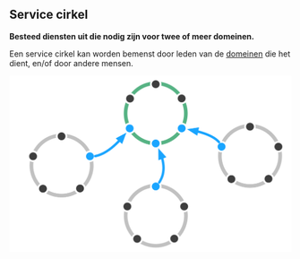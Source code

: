 ## Service cirkel

<summary>
<strong>Besteed diensten uit die nodig zijn voor twee of meer domeinen.</strong>
</summary>

Een service cirkel kan worden bemenst door leden van de [domeinen](glossary:domain) die het dient, en/of door andere mensen.

![Service cirkel](img/structural-patterns/service-circle.png)